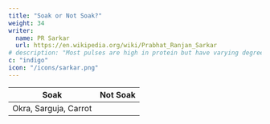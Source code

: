 ```yaml
---
title: "Soak or Not Soak?"
weight: 34
writer:
  name: PR Sarkar
  url: https://en.wikipedia.org/wiki/Prabhat_Ranjan_Sarkar
# description: "Most pulses are high in protein but have varying degrees of fat. They are easier to digest than casein, but less substantial"
c: "indigo"
icon: "/icons/sarkar.png"
---
```



Soak | Not Soak 
--- | ---
Okra, Sarguja, Carrot | 


